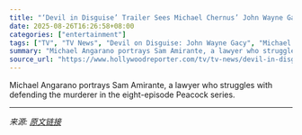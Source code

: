 ```yaml
---
title: "‘Devil in Disguise’ Trailer Sees Michael Chernus’ John Wayne Gacy Lure His Victims"
date: 2025-08-26T16:26:58+08:00
categories: ["entertainment"]
tags: ["TV", "TV News", "Devil on Disguise: John Wayne Gacy", "Michael Angarano", "Michael Chernus", "Peacock", "True crime"]
summary: "Michael Angarano portrays Sam Amirante, a lawyer who struggles with defending the murderer in the eight-episode Peacock series."
source_url: "https://www.hollywoodreporter.com/tv/tv-news/devil-in-disguise-trailer-michael-chernus-john-wayne-gacy-1236353693/"
---
```


Michael Angarano portrays Sam Amirante, a lawyer who struggles with defending the murderer in the eight-episode Peacock series.

---

*来源: [原文链接](https://www.hollywoodreporter.com/tv/tv-news/devil-in-disguise-trailer-michael-chernus-john-wayne-gacy-1236353693/)*
